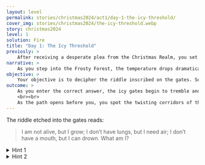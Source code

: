 ```yaml
---
layout: level
permalink: stories/christmas2024/act1/day-1-the-icy-threshold/
cover_img: stories/christmas2024/the-icy-threshold.webp
story: christmas2024
level: 1
solution: Fire
title: "Day 1: The Icy Threshold"
previosly: >
    After receiving a desperate plea from the Christmas Realm, you set out on a quest to restore the fading Christmas Spirit. The first step in your journey leads you to the edge of the Frosty Forest, a once-beautiful place now engulfed in a bone-chilling cold.
narrative: >
    As you step into the Frosty Forest, the temperature drops dramatically. The trees, once green and full of life, are now coated in thick layers of frost. A dense fog rolls in, obscuring your path, and the only sound is the crunch of snow beneath your feet. You decide to approach the towering gates of the Guardian’s keep. Carved into the gate is an ancient riddle, the key to unlocking the entrance and beginning your quest.
objective: >
    Your objective is to decipher the riddle inscribed on the gates. Solving it will open the way forward, allowing you to enter the keep and continue your journey to reclaim the Ember of Warmth.
outcome: >
    As you enter the correct answer, the icy gates begin to tremble and groan, slowly revealing the path beyond. The fog begins to clear, and you step forward, ready to face whatever challenges lie ahead.
    <br><br>
    As the path opens before you, you spot the twisting corridors of the Frozen Labyrinth. When you get there, you will have to navigate this ever-changing maze to draw closer to the Ember of Warmth and its imprisoned Guardian.
---
```


The riddle etched into the gates reads:

> I am not alive, but I grow; I don’t have lungs, but I need air; I don’t have a mouth, but I can drown. What am I?


<details>
 <summary>Hint 1</summary>
 "I thrive on fuel but vanish in water."
</details>

<details>
 <summary>Hint 2</summary>
 "I'm used to warm homes and light the way in darkness."
</details>
